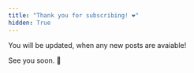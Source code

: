 ```yaml
---
title: "Thank you for subscribing! ❤️"
hidden: True
---
```


You will be updated, when any new posts are avaiable!

See you soon. 👋
